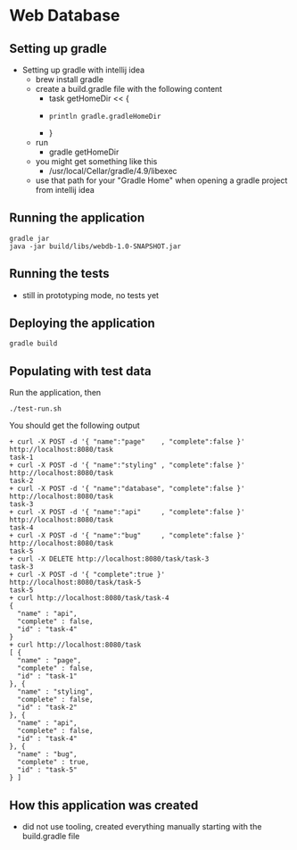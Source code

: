 # Web Database

## Setting up gradle
- Setting up gradle with intellij idea
    - brew install gradle
    - create a build.gradle file with the following content
        - task getHomeDir << {
        -     println gradle.gradleHomeDir
        - }
    - run
        - gradle getHomeDir
    - you might get something like this
        - /usr/local/Cellar/gradle/4.9/libexec
    - use that path for your "Gradle Home" when opening a gradle project from intellij idea

## Running the application

    gradle jar
    java -jar build/libs/webdb-1.0-SNAPSHOT.jar

## Running the tests
- still in prototyping mode, no tests yet

## Deploying the application

`gradle build`

## Populating with test data

Run the application, then

    ./test-run.sh

You should get the following output

    + curl -X POST -d '{ "name":"page"    , "complete":false }' http://localhost:8080/task
    task-1
    + curl -X POST -d '{ "name":"styling" , "complete":false }' http://localhost:8080/task
    task-2
    + curl -X POST -d '{ "name":"database", "complete":false }' http://localhost:8080/task
    task-3
    + curl -X POST -d '{ "name":"api"     , "complete":false }' http://localhost:8080/task
    task-4
    + curl -X POST -d '{ "name":"bug"     , "complete":false }' http://localhost:8080/task
    task-5
    + curl -X DELETE http://localhost:8080/task/task-3
    task-3
    + curl -X POST -d '{ "complete":true }' http://localhost:8080/task/task-5
    task-5
    + curl http://localhost:8080/task/task-4
    {
      "name" : "api",
      "complete" : false,
      "id" : "task-4"
    }
    + curl http://localhost:8080/task
    [ {
      "name" : "page",
      "complete" : false,
      "id" : "task-1"
    }, {
      "name" : "styling",
      "complete" : false,
      "id" : "task-2"
    }, {
      "name" : "api",
      "complete" : false,
      "id" : "task-4"
    }, {
      "name" : "bug",
      "complete" : true,
      "id" : "task-5"
    } ]

## How this application was created
- did not use tooling, created everything manually starting with the build.gradle file
